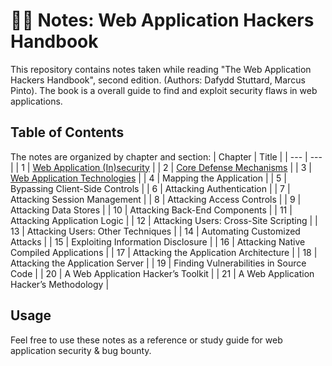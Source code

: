 # ✍🏼 Notes: Web Application Hackers Handbook

This repository contains notes taken while reading "The Web Application Hackers Handbook", second edition. (Authors: Dafydd Stuttard, Marcus Pinto). The book is a overall guide to find and exploit security flaws in web applications.

## Table of Contents

The notes are organized by chapter and section:
| Chapter | Title |
| --- | --- |
| 1 | [Web Application (In)security](https://github.com/VasanthVanan/Notes-Web-Application-Hackers-Handbook/blob/main/Chapters/Chapter-1%20Web%20Application%20(In)security.md) |
| 2 | [Core Defense Mechanisms](https://github.com/VasanthVanan/Notes-Web-Application-Hackers-Handbook/blob/main/Chapters/Chapter-2%20Core%20Defense%20Mechanisms.md) |
| 3 | [Web Application Technologies](https://github.com/VasanthVanan/Notes-Web-Application-Hackers-Handbook/blob/main/Chapters/Chapter-3%20Web%20Application%20Technologies.md) |
| 4 | Mapping the Application |
| 5 | Bypassing Client-Side Controls |
| 6 | Attacking Authentication |
| 7 | Attacking Session Management |
| 8 | Attacking Access Controls |
| 9 | Attacking Data Stores |
| 10 | Attacking Back-End Components |
| 11 | Attacking Application Logic |
| 12 | Attacking Users: Cross-Site Scripting |
| 13 | Attacking Users: Other Techniques |
| 14 | Automating Customized Attacks |
| 15 | Exploiting Information Disclosure |
| 16 | Attacking Native Compiled Applications |
| 17 | Attacking the Application Architecture |
| 18 | Attacking the Application Server |
| 19 | Finding Vulnerabilities in Source Code |
| 20 | A Web Application Hacker’s Toolkit |
| 21 | A Web Application Hacker’s Methodology |

## Usage
Feel free to use these notes as a reference or study guide for web application security & bug bounty.
